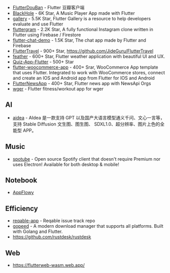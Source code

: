 - [FlutterDouBan](https://github.com/kaina404/FlutterDouBan) - Flutter 豆瓣客户端
- [BlackHole](https://github.com/Sangwan5688/BlackHole) - 6K Star, A Music Player App made with Flutter
- [gallery](https://github.com/flutter/gallery) - 5.5K Star, Flutter Gallery is a resource to help developers evaluate and use Flutter
- [fluttergram](https://github.com/mdanics/fluttergram) - 2.2K Star, A fully functional Instagram clone written in Flutter using Firebase / Firestore
- [flutter-chat-demo](https://github.com/duytq94/flutter-chat-demo) - 1.5K Star, The chat app made by Flutter and Firebase
- [FlutterTravel](https://github.com/JideGuru/FlutterTravel) - 900+ Star, https://github.com/JideGuru/FlutterTravel
- [feather](https://github.com/jhomlala/feather) - 600+ Star, Flutter weather application with beautiful UI and UX.
- [Quiz-App-Flutter](https://github.com/abuanwar072/Quiz-App-Flutter) - 500+ Star
- [flutter-woocommerce-app](https://github.com/woosignal/flutter-woocommerce-app) - 400+ Srar, WooCommerce App template that uses Flutter. Integrated to work with WooCommerce stores, connect and create an IOS and Android app from Flutter for IOS and Android
- [FlutterNewsApp](https://github.com/theindianappguy/FlutterNewsApp) - 400+ Star, Flutter news app with NewsApi Orgs
- [wger](https://github.com/wger-project/flutter) - Flutter fitness/workout app for wger


## AI

- [aidea](https://github.com/mylxsw/aidea) - AIdea 是一款支持 GPT 以及国产大语言模型通义千问、文心一言等，支持 Stable Diffusion 文生图、图生图、 SDXL1.0、超分辨率、图片上色的全能型 APP。


## Music

- [spotube](https://github.com/KRTirtho/spotube) - Open source Spotify client that doesn't require Premium nor uses Electron! Available for both desktop & mobile!

## Notebook

- [AppFlowy](https://github.com/AppFlowy-IO/AppFlowy)

## Efficiency

- [reqable-app](https://github.com/reqable/reqable-app) - Reqable issue track repo
- [gopeed](https://github.com/GopeedLab/gopeed) - A modern download manager that supports all platforms. Built with Golang and Flutter.
- https://github.com/rustdesk/rustdesk

## Web

- https://flutterweb-wasm.web.app/
